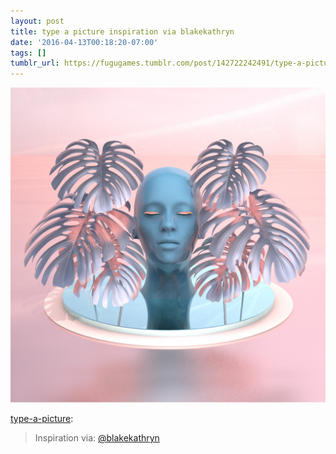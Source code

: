 ```yaml
---
layout: post
title: type a picture inspiration via blakekathryn
date: '2016-04-13T00:18:20-07:00'
tags: []
tumblr_url: https://fugugames.tumblr.com/post/142722242491/type-a-picture-inspiration-via-blakekathryn
---
```

 ![](/tumblr_files/tumblr_o5etlt4Vza1qgifrvo1_1280.png)  

[type-a-picture](http://type-a-picture.tumblr.com/post/142710292877):

> Inspiration via: [@blakekathryn](https://tmblr.co/maIvFPU11A_TFkg3BZwU4vg)

